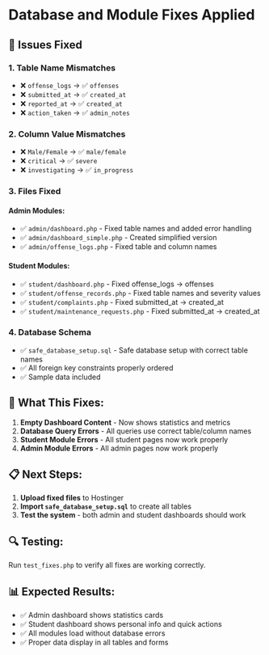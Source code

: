 # Database and Module Fixes Applied

## 🔧 Issues Fixed

### 1. **Table Name Mismatches**
- ❌ `offense_logs` → ✅ `offenses`
- ❌ `submitted_at` → ✅ `created_at` 
- ❌ `reported_at` → ✅ `created_at`
- ❌ `action_taken` → ✅ `admin_notes`

### 2. **Column Value Mismatches**
- ❌ `Male/Female` → ✅ `male/female`
- ❌ `critical` → ✅ `severe`
- ❌ `investigating` → ✅ `in_progress`

### 3. **Files Fixed**

#### **Admin Modules:**
- ✅ `admin/dashboard.php` - Fixed table names and added error handling
- ✅ `admin/dashboard_simple.php` - Created simplified version
- ✅ `admin/offense_logs.php` - Fixed table and column names

#### **Student Modules:**
- ✅ `student/dashboard.php` - Fixed offense_logs → offenses
- ✅ `student/offense_records.php` - Fixed table names and severity values
- ✅ `student/complaints.php` - Fixed submitted_at → created_at
- ✅ `student/maintenance_requests.php` - Fixed submitted_at → created_at

### 4. **Database Schema**
- ✅ `safe_database_setup.sql` - Safe database setup with correct table names
- ✅ All foreign key constraints properly ordered
- ✅ Sample data included

## 🎯 **What This Fixes:**

1. **Empty Dashboard Content** - Now shows statistics and metrics
2. **Database Query Errors** - All queries use correct table/column names
3. **Student Module Errors** - All student pages now work properly
4. **Admin Module Errors** - All admin pages now work properly

## 📋 **Next Steps:**

1. **Upload fixed files** to Hostinger
2. **Import `safe_database_setup.sql`** to create all tables
3. **Test the system** - both admin and student dashboards should work

## 🔍 **Testing:**

Run `test_fixes.php` to verify all fixes are working correctly.

## 📊 **Expected Results:**

- ✅ Admin dashboard shows statistics cards
- ✅ Student dashboard shows personal info and quick actions
- ✅ All modules load without database errors
- ✅ Proper data display in all tables and forms
